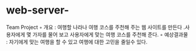 # web-server-
Team Project 
◦ 개요 : 여행할 나라나 여행 코스를 주천해 주는 웹 사이트를 만든다 .사용자에게 몇 가자를 물어 보고 사용자에게 맞는 여행 코스를 주천해 준다.
◦ 예상결과물 : 자기에게 맞는 여행을 할 수 있고 여행에 대한 고민을 줄일수 있다.
